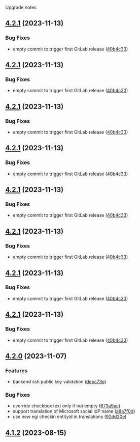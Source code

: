 Upgrade notes

## [4.2.1](https://gitlab.ics.muni.cz/perun/perun-idm/perun-wui/compare/v4.2.0...v4.2.1) (2023-11-13)


### Bug Fixes

* empty commit to trigger first GitLab release ([40b4c33](https://gitlab.ics.muni.cz/perun/perun-idm/perun-wui/commit/40b4c33024c8069b791d7616bd8d439d70aba569))

## [4.2.1](https://gitlab.ics.muni.cz/perun/perun-idm/perun-wui/compare/v4.2.0...v4.2.1) (2023-11-13)


### Bug Fixes

* empty commit to trigger first GitLab release ([40b4c33](https://gitlab.ics.muni.cz/perun/perun-idm/perun-wui/commit/40b4c33024c8069b791d7616bd8d439d70aba569))

## [4.2.1](https://gitlab.ics.muni.cz/perun/perun-idm/perun-wui/compare/v4.2.0...v4.2.1) (2023-11-13)


### Bug Fixes

* empty commit to trigger first GitLab release ([40b4c33](https://gitlab.ics.muni.cz/perun/perun-idm/perun-wui/commit/40b4c33024c8069b791d7616bd8d439d70aba569))

## [4.2.1](https://gitlab.ics.muni.cz/perun/perun-idm/perun-wui/compare/v4.2.0...v4.2.1) (2023-11-13)


### Bug Fixes

* empty commit to trigger first GitLab release ([40b4c33](https://gitlab.ics.muni.cz/perun/perun-idm/perun-wui/commit/40b4c33024c8069b791d7616bd8d439d70aba569))

## [4.2.1](https://gitlab.ics.muni.cz/perun/perun-idm/perun-wui/compare/v4.2.0...v4.2.1) (2023-11-13)


### Bug Fixes

* empty commit to trigger first GitLab release ([40b4c33](https://gitlab.ics.muni.cz/perun/perun-idm/perun-wui/commit/40b4c33024c8069b791d7616bd8d439d70aba569))

## [4.2.1](https://gitlab.ics.muni.cz/perun/perun-idm/perun-wui/compare/v4.2.0...v4.2.1) (2023-11-13)


### Bug Fixes

* empty commit to trigger first GitLab release ([40b4c33](https://gitlab.ics.muni.cz/perun/perun-idm/perun-wui/commit/40b4c33024c8069b791d7616bd8d439d70aba569))

## [4.2.1](https://gitlab.ics.muni.cz/perun/perun-idm/perun-wui/compare/v4.2.0...v4.2.1) (2023-11-13)


### Bug Fixes

* empty commit to trigger first GitLab release ([40b4c33](https://gitlab.ics.muni.cz/perun/perun-idm/perun-wui/commit/40b4c33024c8069b791d7616bd8d439d70aba569))

## [4.2.1](https://gitlab.ics.muni.cz/perun/perun-idm/perun-wui/compare/v4.2.0...v4.2.1) (2023-11-13)


### Bug Fixes

* empty commit to trigger first GitLab release ([40b4c33](https://gitlab.ics.muni.cz/perun/perun-idm/perun-wui/commit/40b4c33024c8069b791d7616bd8d439d70aba569))

## [4.2.0](https://github.com/CESNET/perun-wui/compare/v4.1.2...v4.2.0) (2023-11-07)


### Features

* backend ssh public key validation ([debc73e](https://github.com/CESNET/perun-wui/commit/debc73e609143f2a6af0d86918a8e3eb3c29bf9d))


### Bug Fixes

* override checkbox text only if not empty ([673a9ac](https://github.com/CESNET/perun-wui/commit/673a9acf1016b0276c0972b0e09d68e622952d2c))
* support translation of Microsoft social IdP name ([a8a7f0d](https://github.com/CESNET/perun-wui/commit/a8a7f0d7202df01e6c896fd9aaa2a16ad6063487))
* use new egi checkin entityid in translations ([92dd20e](https://github.com/CESNET/perun-wui/commit/92dd20ef8a99945d0aa423c30c074af24aa9b1db))

## [4.1.2](https://github.com/CESNET/perun-wui/compare/v4.1.1...v4.1.2) (2023-08-15)
